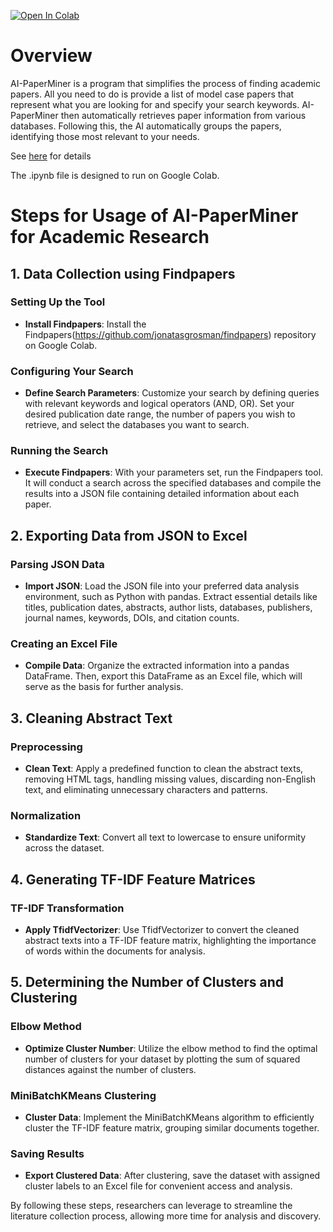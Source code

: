 [![Open In Colab](https://colab.research.google.com/assets/colab-badge.svg)](https://colab.research.google.com/github/Tamago55/AI-PaperMiner/blob/master/Automated_Collection_and_Review_of_Academic_Papers_Using_AI.ipynb)


# Overview

AI-PaperMiner is a program that simplifies the process of finding academic papers. All you need to do is provide a list of model case papers that represent what you are looking for and specify your search keywords. AI-PaperMiner then automatically retrieves paper information from various databases. Following this, the AI automatically groups the papers, identifying those most relevant to your needs.

See [here](Slides.pdf) for details

The .ipynb file is designed to run on Google Colab.

# Steps for Usage of AI-PaperMiner for Academic Research

## 1. Data Collection using Findpapers

### Setting Up the Tool
- **Install Findpapers**: Install the Findpapers(https://github.com/jonatasgrosman/findpapers) repository on Google Colab.

### Configuring Your Search
- **Define Search Parameters**: Customize your search by defining queries with relevant keywords and logical operators (AND, OR). Set your desired publication date range, the number of papers you wish to retrieve, and select the databases you want to search.

### Running the Search
- **Execute Findpapers**: With your parameters set, run the Findpapers tool. It will conduct a search across the specified databases and compile the results into a JSON file containing detailed information about each paper.

## 2. Exporting Data from JSON to Excel

### Parsing JSON Data
- **Import JSON**: Load the JSON file into your preferred data analysis environment, such as Python with pandas. Extract essential details like titles, publication dates, abstracts, author lists, databases, publishers, journal names, keywords, DOIs, and citation counts.

### Creating an Excel File
- **Compile Data**: Organize the extracted information into a pandas DataFrame. Then, export this DataFrame as an Excel file, which will serve as the basis for further analysis.

## 3. Cleaning Abstract Text

### Preprocessing
- **Clean Text**: Apply a predefined function to clean the abstract texts, removing HTML tags, handling missing values, discarding non-English text, and eliminating unnecessary characters and patterns.

### Normalization
- **Standardize Text**: Convert all text to lowercase to ensure uniformity across the dataset.

## 4. Generating TF-IDF Feature Matrices

### TF-IDF Transformation
- **Apply TfidfVectorizer**: Use TfidfVectorizer to convert the cleaned abstract texts into a TF-IDF feature matrix, highlighting the importance of words within the documents for analysis.

## 5. Determining the Number of Clusters and Clustering

### Elbow Method
- **Optimize Cluster Number**: Utilize the elbow method to find the optimal number of clusters for your dataset by plotting the sum of squared distances against the number of clusters.

### MiniBatchKMeans Clustering
- **Cluster Data**: Implement the MiniBatchKMeans algorithm to efficiently cluster the TF-IDF feature matrix, grouping similar documents together.

### Saving Results
- **Export Clustered Data**: After clustering, save the dataset with assigned cluster labels to an Excel file for convenient access and analysis.

By following these steps, researchers can leverage to streamline the literature collection process, allowing more time for analysis and discovery.
